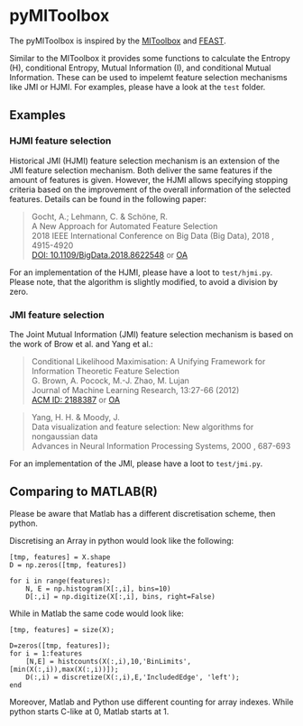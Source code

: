 # pyMIToolbox

The pyMIToolbox is inspired by the [MIToolbox](https://github.com/Craigacp/MIToolbox) and [FEAST](https://github.com/Craigacp/FEAST).

Similar to the MIToolbox it provides some functions to calculate the Entropy (H), conditional Entropy, Mutual Information (I), and conditional Mutual Information.
These can be used to impelemt feature selection mechanisms like JMI or HJMI.
For examples, please have a look at the `test` folder.

## Examples
### HJMI feature selection
Historical JMI (HJMI) feature selection mechanism is an extension of the JMI feature selection mechanism. Both deliver the same features if the amount of features is given.
However, the HJMI allows specifying stopping criteria based on the improvement of the overall information of the selected features.
Details can be found in the following paper:

> Gocht, A.; Lehmann, C. & Schöne, R.  
> A New Approach for Automated Feature Selection  
> 2018 IEEE International Conference on Big Data (Big Data), 2018 , 4915-4920  
> [DOI: 10.1109/BigData.2018.8622548](http://doi.org/10.1109/BigData.2018.8622548) or [OA](http://nbn-resolving.de/urn:nbn:de:bsz:14-qucosa2-337156)

For an implementation of the HJMI, please have a loot to  `test/hjmi.py`. Please note, that the algorithm is slightly modified, to avoid a division by zero.

### JMI feature selection

The Joint Mutual Information (JMI) feature selection mechanism is based on the work of Brow et al. and Yang et al.:

> Conditional Likelihood Maximisation: A Unifying Framework for Information Theoretic Feature Selection  
> G. Brown, A. Pocock, M.-J. Zhao, M. Lujan  
> Journal of Machine Learning Research, 13:27-66 (2012)  
> [ACM ID: 2188387](http://dl.acm.org/citation.cfm?id=2188385.2188387) or [OA](http://jmlr.csail.mit.edu/papers/v13/brown12a.html)

> Yang, H. H. & Moody, J.  
> Data visualization and feature selection: New algorithms for nongaussian data  
> Advances in Neural Information Processing Systems, 2000 , 687-693

For an implementation of the JMI, please have a loot to  `test/jmi.py`.

## Comparing to MATLAB(R)

Please be aware that Matlab has a different discretisation scheme, then python.

Discretising an Array in python would look like the following:

```
[tmp, features] = X.shape
D = np.zeros([tmp, features])

for i in range(features):
    N, E = np.histogram(X[:,i], bins=10)
    D[:,i] = np.digitize(X[:,i], bins, right=False)
```

While in Matlab the same code would look like:

```
[tmp, features] = size(X);

D=zeros([tmp, features]);
for i = 1:features
    [N,E] = histcounts(X(:,i),10,'BinLimits',[min(X(:,i)),max(X(:,i))]);
    D(:,i) = discretize(X(:,i),E,'IncludedEdge', 'left');
end
```

Moreover, Matlab and Python use different counting for array indexes. While python starts C-like at 0, Matlab starts at 1.
